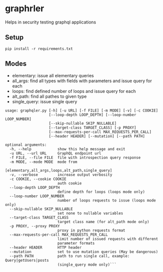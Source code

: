 # graphrler

Helps in security testing graphql applications

## Setup

```
pip install -r requirements.txt
```

## Modes

- elementary: issue all elementary queries
- all_args: find all types with fields with parameters and issue query for each
- loops: find defined number of loops and issue query for each
- alt_path: find all pathes to given type
- single_query: issue single query


```
usage: graphqler.py [-h] [-u URL] [-f FILE] [-m MODE] [-v] [-c COOKIE]
                    [--loop-depth LOOP_DEPTH] [--loop-number LOOP_NUMBER]
                    [--skip-nullable SKIP_NULLABLE]
                    [--target-class TARGET_CLASS] [-p PROXY]
                    [--max-requests-per-call MAX_REQUESTS_PER_CALL]
                    [--header HEADER] [--mutation] [--path PATH]

optional arguments:
  -h, --help            show this help message and exit
  -u URL, --url URL     GraphQL endpoint url
  -f FILE, --file FILE  file with introspection query response
  -m MODE, --mode MODE  mode from
                        [elementary,all_args,loops,alt_path,single_query]
  -v, --verbose         increase output verbosity
  -c COOKIE, --cookie COOKIE
                        auth cookie
  --loop-depth LOOP_DEPTH
                        define depth for loops (loops mode only)
  --loop-number LOOP_NUMBER
                        number of loops requests to issue (loops mode only)
  --skip-nullable SKIP_NULLABLE
                        set none to nullable variables
  --target-class TARGET_CLASS
                        target class name (for alt_path mode only)
  -p PROXY, --proxy PROXY
                        proxy in python requests format
  --max-requests-per-call MAX_REQUESTS_PER_CALL
                        limit number of issued requests with different
                        parameter formats
  --header HEADER       HTTP header
  --mutation            set to use mutation queries (May be dangerous)
  --path PATH           path to run single call, example: Query|getUsers|posts
                        (single_query mode only)```
